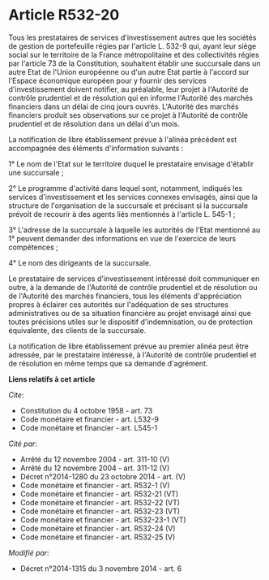 # Article R532-20

Tous les prestataires de services d'investissement autres que les sociétés de gestion de portefeuille régies par l'article L.
532-9 qui, ayant leur siège social sur le territoire de la France métropolitaine et des collectivités régies par l'article 73
de la Constitution, souhaitent établir une succursale dans un autre Etat de l'Union européenne ou d'un autre Etat partie à
l'accord sur l'Espace économique européen pour y fournir des services d'investissement doivent notifier, au préalable, leur
projet à l'Autorité de contrôle prudentiel et de résolution qui en informe l'Autorité des marchés financiers dans un délai de
cinq jours ouvrés. L'Autorité des marchés financiers produit ses observations sur ce projet à l'Autorité de contrôle
prudentiel et de résolution dans un délai d'un mois. 

La notification de libre établissement prévue à l'alinéa précédent est accompagnée des éléments d'information suivants : 

1° Le nom de l'Etat sur le territoire duquel le prestataire envisage d'établir une succursale ; 

2° Le programme d'activité dans lequel sont, notamment, indiqués les services d'investissement et les services connexes
envisagés, ainsi que la structure de l'organisation de la succursale et précisant si la succursale prévoit de recourir à des
agents liés mentionnés à l'article L. 545-1 ; 

3° L'adresse de la succursale à laquelle les autorités de l'Etat mentionné au 1° peuvent demander des informations en vue de
l'exercice de leurs compétences ; 

4° Le nom des dirigeants de la succursale. 

Le prestataire de services d'investissement intéressé doit communiquer en outre, à la demande de l'Autorité de contrôle
prudentiel et de résolution ou de l'Autorité des marchés financiers, tous les éléments d'appréciation propres à éclairer ces
autorités sur l'adéquation de ses structures administratives ou de sa situation financière au projet envisagé ainsi que
toutes précisions utiles sur le dispositif d'indemnisation, ou de protection équivalente, des clients de la succursale. 

La notification de libre établissement prévue au premier alinéa peut être adressée, par le prestataire intéressé, à
l'Autorité de contrôle prudentiel et de résolution en même temps que sa demande d'agrément.

**Liens relatifs à cet article**

_Cite_:

  - Constitution du 4 octobre 1958 - art. 73
  - Code monétaire et financier - art. L532-9
  - Code monétaire et financier - art. L545-1

_Cité par_:

  - Arrêté du 12 novembre 2004 - art. 311-10 (V)
  - Arrêté du 12 novembre 2004 - art. 311-12 (V)
  - Décret n°2014-1280 du 23 octobre 2014 - art. (V)
  - Code monétaire et financier - art. R532-1 (V)
  - Code monétaire et financier - art. R532-21 (VT)
  - Code monétaire et financier - art. R532-22 (VT)
  - Code monétaire et financier - art. R532-23 (VT)
  - Code monétaire et financier - art. R532-23-1 (VT)
  - Code monétaire et financier - art. R532-24 (V)
  - Code monétaire et financier - art. R532-25 (V)

_Modifié par_:

  - Décret n°2014-1315 du 3 novembre 2014 - art. 6
